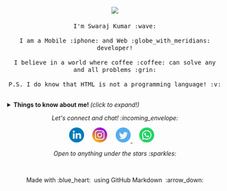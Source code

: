 <p align="center">
  <img src="https://media.giphy.com/media/MeJgB3yMMwIaHmKD4z/giphy.gif" width="30%">
  <br><br>
  <samp>
    I'm Swaraj Kumar :wave:
    <br><br>
    I am a Mobile :iphone: and Web :globe_with_meridians: developer!
    <br><br>
    I believe in a world where coffee :coffee: can solve any and all problems :grin:
    <br><br>
    P.S. I do know that HTML is not a programming language! :v:
  </samp>
</p>

<br>

<details>
  <summary> <b> Things to know about me! </b> <i>(click to expand!)</i> </summary>
  
  <br>
  
  [![Github Stats By Anurag](https://github-readme-stats.vercel.app/api?username=swaraj344&show_icons=true&title_color=fff&icon_color=79ff97&text_color=9f9f9f&bg_color=151515)]

---

### - Languages and Tools...

<p align="center">

  <!-- For more icons please follow  https://github.com/MikeCodesDotNET/ColoredBadges -->

  <img src="https://github.com/swaraj344/ColoredBadges/blob/master/svg/dev/frameworks/flutter.svg" alt="Flutter" style="vertical-align:top; margin:4px">
  <img src="https://github.com/swaraj344/ColoredBadges/blob/master/svg/dev/frameworks/react.svg" alt="react" style="vertical-align:top; margin:4px">
  <img src="https://github.com/swaraj344/ColoredBadges/blob/master/svg/dev/languages/js.svg" alt="js" style="vertical-align:top; margin:4px">
  <img src="https://github.com/swaraj344/ColoredBadges/blob/master/svg/dev/languages/java.svg" alt="java" style="vertical-align:top; margin:4px">
  <img src="https://github.com/swaraj344/ColoredBadges/blob/master/svg/dev/services/npm.svg" alt="npm" style="vertical-align:top; margin:4px">
  <img src="https://github.com/swaraj344/ColoredBadges/blob/master/svg/dev/tools/bash.svg" alt="bash" style="vertical-align:top; margin:4px">
  <img src="https://github.com/swaraj344/ColoredBadges/blob/master/svg/dev/tools/visualstudio_code.svg" alt="vscode" style="vertical-align:top; margin:4px">
  <img src="https://github.com/swaraj344/ColoredBadges/blob/master/svg/dev/tools/powershell.svg" alt="powershell" style="vertical-align:top; margin:4px">
  <img src="https://github.com/swaraj344/ColoredBadges/blob/master/svg/dev/misc/mobile.svg" alt="mobile_development" style="vertical-align:top; margin:4px">

---

</p>

### - I'm currently...

- Improving my Flutter skills.
- Learning to develop Mobile-first web-apps.
- Learning React with Redux.
- Adding databases to my skill set.
- Following path to become MERN stack developer

---

</details>

<p align="center"> 
  <i> Let's connect and chat! :incoming_envelope: </i>
</p>

<p align="center">
  <a href="https://www.linkedin.com/in/quadrified"><img src="https://github.com/swaraj344/swaraj344/blob/master/assets/social_media_svgs/linkedin-round.svg" width="35px" alt="LinkedIn"></a> &nbsp; &nbsp;
  <a href="https://instagram.com/quadrified"><img src="https://github.com/swaraj344/swaraj344/blob/master/assets/social_media_svgs/instagram-round.svg" width="35px" alt="Instagram"></a> &nbsp; &nbsp;
  <a href="https://twitter.com/quadrified"><img src="https://github.com/swaraj344/swaraj344/blob/master/assets/social_media_svgs/twitter-round.svg" width="35px" alt="Twitter">     </a> &nbsp; &nbsp;
  <a href="https://api.whatsapp.com/send?phone=+918709830719"><img src="https://github.com/swaraj344/swaraj344/blob/master/assets/social_media_svgs/whatsapp-round.svg" width="35px" alt="Whatsapp"></a> &nbsp; &nbsp;
  
</p>

<p align="center">
  <i> Open to anything under the stars :sparkles: </i>
</p>

<br>

<p align="center">
  Made with :blue_heart: &nbsp;using GitHub Markdown &nbsp;:arrow_down:
</p>

